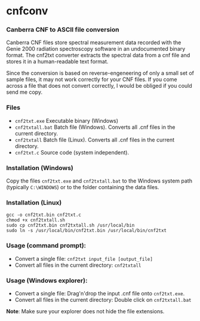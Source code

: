 # cnfconv
### Canberra CNF to ASCII file conversion

Canberra CNF files store spectral measurement data recorded with the Genie 2000
radiation spectroscopy software in an undocumented binary format. The cnf2txt
converter extracts the spectral data from a cnf file and stores it in a human-readable
text format.

Since the conversion is based on reverse-engeneering of only a small set of sample
files, it may not work correctly for your CNF files. If you come across a file that
does not convert correctly, I would be obliged if you could send me copy.


### Files

* `cnf2txt.exe` Executable binary (Windows)  
* `cnf2txtall.bat` 	Batch file (Windows). Converts all .cnf files in the current directory.  
* `cnf2txtall` 		Batch file (Linux). Converts all .cnf files in the current directory.  
* `cnf2txt.c` 		Source code (system independent).  


### Installation (Windows)

Copy the files `cnf2txt.exe` and `cnf2txtall.bat` to the Windows system path
(typically `C:\WINDOWS`) or to the folder containing the data files.


### Installation (Linux)

    gcc -o cnf2txt.bin cnf2txt.c
    chmod +x cnf2txtall.sh
    sudo cp cnf2txt.bin cnf2txtall.sh /usr/local/bin
    sudo ln -s /usr/local/bin/cnf2txt.bin /usr/local/bin/cnf2txt


### Usage (command prompt):

* Convert a single file:
    `cnf2txt input_file [output_file]`
* Convert all files in the current directory:
`cnf2txtall`


### Usage (Windows explorer):

* Convert a single file: Drag'n'drop the input .cnf file onto `cnf2txt.exe`.
* Convert all files in the current directory: Double click on `cnf2txtall.bat`

**Note**: Make sure your explorer does not hide the file extensions. 

